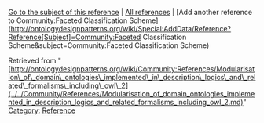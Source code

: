 [Go to the subject of this reference](../../Community/Faceted_Classification_Scheme.md "Community:Faceted Classification Scheme") | [All references](../../Community/References.1.md "Community:References") | [Add another reference to Community:Faceted Classification Scheme](http://ontologydesignpatterns.org/wiki/Special:AddData/Reference?Reference[Subject]=Community:Faceted Classification Scheme&subject=Community:Faceted Classification Scheme)


Retrieved from "[http://ontologydesignpatterns.org/wiki/Community:References/Modularisation\_of\_domain\_ontologies\_implemented\_in\_description\_logics\_and\_related\_formalisms\_including\_owl\_2](../../Community/References/Modularisation_of_domain_ontologies_implemented_in_description_logics_and_related_formalisms_including_owl_2.md)"
 [Category](http://ontologydesignpatterns.org/wiki/Special:Categories "Special:Categories"): [Reference](../../Category/Reference.md "Category:Reference")